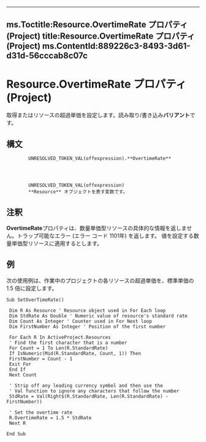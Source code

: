 

---
ms.Toctitle:Resource.OvertimeRate プロパティ (Project)
title:Resource.OvertimeRate プロパティ (Project)
ms.ContentId:889226c3-8493-3d61-d31d-56cccab8c07c
---
# Resource.OvertimeRate プロパティ (Project)




取得またはリソースの超過単価を設定します。読み取り/書き込み**バリアント**です。

## 構文

            UNRESOLVED_TOKEN_VAL(offexpression).**OvertimeRate**




            UNRESOLVED_TOKEN_VAL(offexpression)
            **Resource** オブジェクトを表す変数です。



## 注釈
**OvertimeRate**プロパティは、数量単価型リソースの具体的な情報を返しません。トラップ可能なエラー (エラー コード 1101年) を返します。 値を設定する数量単価型リソースに適用するとします。



## 例
次の使用例は、作業中のプロジェクトの各リソースの超過単価を、標準単価の 1.5 倍に設定します。

```vba
Sub SetOverTimeRate() 
 
 Dim R As Resource ' Resource object used in For Each loop 
 Dim StdRate As Double ' Numeric value of resource's standard rate 
 Dim Count As Integer ' Counter used in For Next loop 
 Dim FirstNumber As Integer ' Position of the first number 
 
 For Each R In ActiveProject.Resources 
 ' Find the first character that is a number 
 For Count = 1 To Len(R.StandardRate) 
 If IsNumeric(Mid(R.StandardRate, Count, 1)) Then 
 FirstNumber = Count - 1 
 Exit For 
 End If 
 Next Count 
 
 ' Strip off any leading currency symbol and then use the 
 ' Val function to ignore any characters that follow the number 
 StdRate = Val(Right$(R.StandardRate, Len(R.StandardRate) - FirstNumber)) 
 
 ' Set the overtime rate 
 R.OvertimeRate = 1.5 * StdRate 
 Next R 
 
End Sub
```





